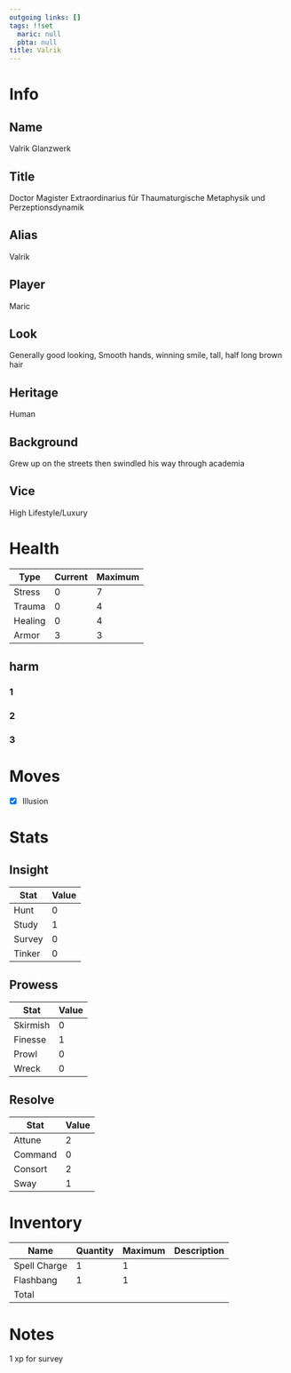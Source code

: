```yaml
---
outgoing links: []
tags: !!set
  maric: null
  pbta: null
title: Valrik
---
```


# Info

## Name
Valrik Glanzwerk

## Title
Doctor Magister Extraordinarius für Thaumaturgische Metaphysik und Perzeptionsdynamik

## Alias
Valrik

## Player
Maric

## Look
Generally good looking, Smooth hands, winning smile, tall, half long brown hair

## Heritage
Human

## Background
Grew up on the streets then swindled his way through academia

## Vice
High Lifestyle/Luxury

# Health

| Type    | Current | Maximum |
|---------|---------|---------|
| Stress  | 0       | 7       |
| Trauma  | 0       | 4       |
| Healing | 0       | 4       |
| Armor   | 3       | 3       |

## harm

### 1

### 2

### 3

# Moves
- [x] Illusion

# Stats

## Insight

| Stat   | Value |
|--------|-------|
| Hunt   | 0     |
| Study  | 1     |
| Survey | 0     |
| Tinker | 0     |

## Prowess

| Stat     | Value |
|----------|-------|
| Skirmish | 0     |
| Finesse  | 1     |
| Prowl    | 0     |
| Wreck    | 0     |

## Resolve

| Stat    | Value |
|---------|-------|
| Attune  | 2     |
| Command | 0     |
| Consort | 2     |
| Sway    | 1     |

# Inventory

| Name         | Quantity | Maximum | Description |
|--------------|----------|---------|-------------|
| Spell Charge | 1        | 1       |             |
| Flashbang    | 1        | 1       |             |
| Total        |          |         |             |

# Notes
1 xp for survey
